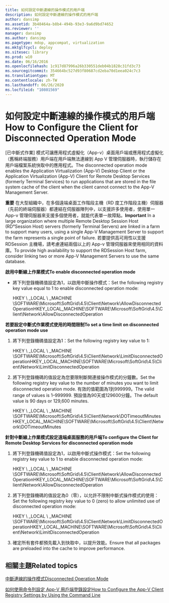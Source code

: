 ```yaml
---
title: 如何設定中斷連線的操作模式的用戶端
description: 如何設定中斷連線的操作模式的用戶端
author: dansimp
ms.assetid: 3b48464a-b8b4-494b-93e3-9a6d9bd74652
ms.reviewer: ''
manager: dansimp
ms.author: dansimp
ms.pagetype: mdop, appcompat, virtualization
ms.mktglfcycl: deploy
ms.sitesec: library
ms.prod: w10
ms.date: 06/16/2016
ms.openlocfilehash: 1c917d87996a26b330551deb04b1828c31fd3c73
ms.sourcegitcommit: 354664bc527d93f80687cd2eba70d1eea024c7c3
ms.translationtype: MT
ms.contentlocale: zh-TW
ms.lasthandoff: 06/26/2020
ms.locfileid: "10801569"
---
```

# <span data-ttu-id="d5cdf-103">如何設定中斷連線的操作模式的用戶端</span><span class="sxs-lookup"><span data-stu-id="d5cdf-103">How to Configure the Client for Disconnected Operation Mode</span></span>


<span data-ttu-id="d5cdf-104">[已中斷式作業] 模式可讓應用程式虛擬化（App-v）桌面用戶端或應用程式虛擬化（舊稱終端服務）用戶端在用戶端無法連線到 App V 管理伺服器時，執行儲存在用戶端檔案系統快取中的應用程式。</span><span class="sxs-lookup"><span data-stu-id="d5cdf-104">The disconnected operation mode enables the Application Virtualization (App-V) Desktop Client or the Application Virtualization (App-V) Client for Remote Desktop Services (formerly Terminal Services) to run applications that are stored in the file system cache of the client when the client cannot connect to the App-V Management Server.</span></span>

<span data-ttu-id="d5cdf-105">**重要** 在大型組織中，在多個遠端桌面工作階段主機（RD 度工作階段主機）伺服器（先前的終端伺服器）都連結在伺服器陣列中，以支援許多使用者，使用單一 App-v 管理伺服器來支援多個使用者，就能代表單一故障點。</span><span class="sxs-lookup"><span data-stu-id="d5cdf-105">**Important** In a large organization where multiple Remote Desktop Session Host (RD°Session Host) servers (formerly Terminal Servers) are linked in a farm to support many users, using a single App-V Management Server to support the farm represents a single point of failure.</span></span> <span data-ttu-id="d5cdf-106">若要提供高可用性以支援 RDSession 主機場，請考慮連結兩個以上的 App-v 管理伺服器來使用相同的資料庫。</span><span class="sxs-lookup"><span data-stu-id="d5cdf-106">To provide high availability to support the RDSession Host farm, consider linking two or more App-V Management Servers to use the same database.</span></span>

 

**<span data-ttu-id="d5cdf-107">啟用中斷線上作業模式</span><span class="sxs-lookup"><span data-stu-id="d5cdf-107">To enable disconnected operation mode</span></span>**

-   <span data-ttu-id="d5cdf-108">將下列登錄機碼值設定為1，以啟用中斷操作模式：</span><span class="sxs-lookup"><span data-stu-id="d5cdf-108">Set the following registry key value equal to 1 to enable disconnected operation mode:</span></span>

    <span data-ttu-id="d5cdf-109">HKEY \ _LOCAL \ _MACHINE \\SOFTWARE\\Microsoft\\SoftGrid\\4.5\\Client\\Network\\AllowDisconnectedOperation</span><span class="sxs-lookup"><span data-stu-id="d5cdf-109">HKEY\_LOCAL\_MACHINE\\SOFTWARE\\Microsoft\\SoftGrid\\4.5\\Client\\Network\\AllowDisconnectedOperation</span></span>

**<span data-ttu-id="d5cdf-110">若要設定中斷式作業模式使用的時間限制</span><span class="sxs-lookup"><span data-stu-id="d5cdf-110">To set a time limit on disconnected operation mode use</span></span>**

1.  <span data-ttu-id="d5cdf-111">將下列登錄機碼值設定為1：</span><span class="sxs-lookup"><span data-stu-id="d5cdf-111">Set the following registry key value to 1:</span></span>

    <span data-ttu-id="d5cdf-112">HKEY \ _LOCAL \ _MACHINE \\SOFTWARE\\Microsoft\\SoftGrid\\4.5\\Client\\Network\\LimitDisconnectedOperation</span><span class="sxs-lookup"><span data-stu-id="d5cdf-112">HKEY\_LOCAL\_MACHINE\\SOFTWARE\\Microsoft\\SoftGrid\\4.5\\Client\\Network\\LimitDisconnectedOperation</span></span>

2.  <span data-ttu-id="d5cdf-113">將下列登錄機碼的值設定為您要限制斷開連接操作模式的分鐘數。</span><span class="sxs-lookup"><span data-stu-id="d5cdf-113">Set the following registry key value to the number of minutes you want to limit disconnected operation mode.</span></span> <span data-ttu-id="d5cdf-114">有效的值範圍為1到999999。</span><span class="sxs-lookup"><span data-stu-id="d5cdf-114">The valid range of values is 1–999999.</span></span> <span data-ttu-id="d5cdf-115">預設值為90天或129600分鐘。</span><span class="sxs-lookup"><span data-stu-id="d5cdf-115">The default value is 90 days or 129,600 minutes.</span></span>

    <span data-ttu-id="d5cdf-116">HKEY \ _LOCAL \ _MACHINE \\SOFTWARE\\Microsoft\\SoftGrid\\4.5\\Client\\Network\\DOTimeoutMinutes</span><span class="sxs-lookup"><span data-stu-id="d5cdf-116">HKEY\_LOCAL\_MACHINE\\SOFTWARE\\Microsoft\\SoftGrid\\4.5\\Client\\Network\\DOTimeoutMinutes</span></span>

**<span data-ttu-id="d5cdf-117">針對中斷線上作業模式設定遠端桌面服務的用戶端</span><span class="sxs-lookup"><span data-stu-id="d5cdf-117">To configure the Client for Remote Desktop Services for disconnected operation mode</span></span>**

1.  <span data-ttu-id="d5cdf-118">將下列登錄機碼值設定為1，以啟用中斷式操作模式：</span><span class="sxs-lookup"><span data-stu-id="d5cdf-118">Set the following registry key value to 1 to enable disconnected operation mode:</span></span>

    <span data-ttu-id="d5cdf-119">HKEY \ _LOCAL \ _MACHINE \\SOFTWARE\\Microsoft\\SoftGrid\\4.5\\Client\\Network\\AllowDisconnectedOperation</span><span class="sxs-lookup"><span data-stu-id="d5cdf-119">HKEY\_LOCAL\_MACHINE\\SOFTWARE\\Microsoft\\SoftGrid\\4.5\\Client\\Network\\AllowDisconnectedOperation</span></span>

2.  <span data-ttu-id="d5cdf-120">將下列登錄機碼的值設定為0（零），以允許不限制中斷式操作模式的使用：</span><span class="sxs-lookup"><span data-stu-id="d5cdf-120">Set the following registry key value to 0 (zero) to allow unlimited use of disconnected operation mode:</span></span>

    <span data-ttu-id="d5cdf-121">HKEY \ _LOCAL \ _MACHINE \\SOFTWARE\\Microsoft\\SoftGrid\\4.5\\Client\\Network\\LimitDisconnectedOperation</span><span class="sxs-lookup"><span data-stu-id="d5cdf-121">HKEY\_LOCAL\_MACHINE\\SOFTWARE\\Microsoft\\SoftGrid\\4.5\\Client\\Network\\LimitDisconnectedOperation</span></span>

3.  <span data-ttu-id="d5cdf-122">確定所有套件都預先載入到快取中，以提升效能。</span><span class="sxs-lookup"><span data-stu-id="d5cdf-122">Ensure that all packages are preloaded into the cache to improve performance.</span></span>

## <span data-ttu-id="d5cdf-123">相關主題</span><span class="sxs-lookup"><span data-stu-id="d5cdf-123">Related topics</span></span>


[<span data-ttu-id="d5cdf-124">中斷連線的操作模式</span><span class="sxs-lookup"><span data-stu-id="d5cdf-124">Disconnected Operation Mode</span></span>](disconnected-operation-mode.md)

[<span data-ttu-id="d5cdf-125">如何使用命令列設定 App-V 用戶端登錄設定</span><span class="sxs-lookup"><span data-stu-id="d5cdf-125">How to Configure the App-V Client Registry Settings by Using the Command Line</span></span>](how-to-configure-the-app-v-client-registry-settings-by-using-the-command-line.md)

 

 





